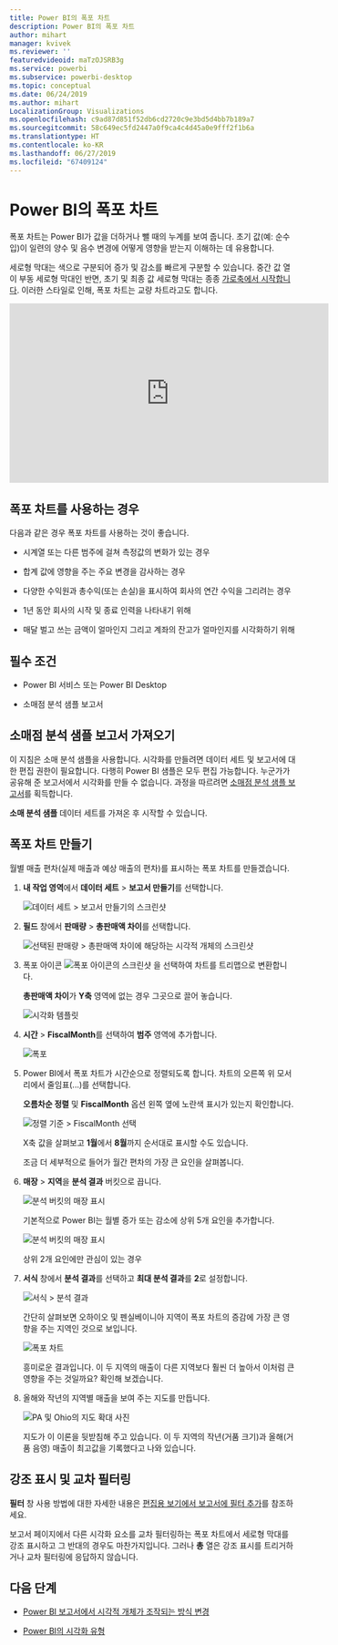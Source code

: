 ```yaml
---
title: Power BI의 폭포 차트
description: Power BI의 폭포 차트
author: mihart
manager: kvivek
ms.reviewer: ''
featuredvideoid: maTzOJSRB3g
ms.service: powerbi
ms.subservice: powerbi-desktop
ms.topic: conceptual
ms.date: 06/24/2019
ms.author: mihart
LocalizationGroup: Visualizations
ms.openlocfilehash: c9ad87d851f52db6cd2720c9e3bd5d4bb7b189a7
ms.sourcegitcommit: 58c649ec5fd2447a0f9ca4c4d45a0e9fff2f1b6a
ms.translationtype: HT
ms.contentlocale: ko-KR
ms.lasthandoff: 06/27/2019
ms.locfileid: "67409124"
---
```

# <a name="waterfall-charts-in-power-bi"></a>Power BI의 폭포 차트

폭포 차트는 Power BI가 값을 더하거나 뺄 때의 누계를 보여 줍니다. 초기 값(예: 순수입)이 일련의 양수 및 음수 변경에 어떻게 영향을 받는지 이해하는 데 유용합니다.

세로형 막대는 색으로 구분되어 증가 및 감소를 빠르게 구분할 수 있습니다. 중간 값 열이 부동 세로형 막대인 반면, 초기 및 최종 값 세로형 막대는 종종 [가로축에서 시작합니다](https://support.office.com/article/Create-a-waterfall-chart-in-Office-2016-for-Windows-8de1ece4-ff21-4d37-acd7-546f5527f185#BKMK_Float "가로축에서 시작합니다"). 이러한 스타일로 인해, 폭포 차트는 교량 차트라고도 합니다.

<iframe width="560" height="315" src="https://www.youtube.com/embed/qKRZPBnaUXM" frameborder="0" allow="autoplay; encrypted-media" allowfullscreen></iframe>

## <a name="when-to-use-a-waterfall-chart"></a>폭포 차트를 사용하는 경우

다음과 같은 경우 폭포 차트를 사용하는 것이 좋습니다.

* 시계열 또는 다른 범주에 걸쳐 측정값의 변화가 있는 경우

* 합계 값에 영향을 주는 주요 변경을 감사하는 경우

* 다양한 수익원과 총수익(또는 손실)을 표시하여 회사의 연간 수익을 그리려는 경우

* 1년 동안 회사의 시작 및 종료 인력을 나타내기 위해

* 매달 벌고 쓰는 금액이 얼마인지 그리고 계좌의 잔고가 얼마인지를 시각화하기 위해

## <a name="prerequisites"></a>필수 조건

* Power BI 서비스 또는 Power BI Desktop

* 소매점 분석 샘플 보고서

## <a name="get-the-retail-analysis-sample-report"></a>소매점 분석 샘플 보고서 가져오기

이 지침은 소매 분석 샘플을 사용합니다. 시각화를 만들려면 데이터 세트 및 보고서에 대한 편집 권한이 필요합니다. 다행히 Power BI 샘플은 모두 편집 가능합니다. 누군가가 공유해 준 보고서에서 시각화를 만들 수 없습니다. 과정을 따르려면 [소매점 분석 샘플 보고서](../sample-datasets.md)를 획득합니다.

**소매 분석 샘플** 데이터 세트를 가져온 후 시작할 수 있습니다.

## <a name="create-a-waterfall-chart"></a>폭포 차트 만들기

월별 매출 편차(실제 매출과 예상 매출의 편차)를 표시하는 폭포 차트를 만들겠습니다.

1. **내 작업 영역**에서 **데이터 세트** > **보고서 만들기**를 선택합니다.

    ![데이터 세트 > 보고서 만들기의 스크린샷](media/power-bi-visualization-waterfall-charts/power-bi-create-a-report.png)

1. **필드** 창에서 **판매량** > **총판매액 차이**를 선택합니다.

   ![선택된 판매량 > 총판매액 차이에 해당하는 시각적 개체의 스크린샷](media/power-bi-visualization-waterfall-charts/power-bi-first-value.png)

1. 폭포 아이콘 ![폭포 아이콘의 스크린샷](media/power-bi-visualization-waterfall-charts/power-bi-waterfall-icon.png) 을 선택하여 차트를 트리맵으로 변환합니다.

    **총판매액 차이**가 **Y축** 영역에 없는 경우 그곳으로 끌어 놓습니다.

    ![시각화 템플릿](media/power-bi-visualization-waterfall-charts/convertwaterfall.png)

1. **시간** > **FiscalMonth**를 선택하여 **범주** 영역에 추가합니다.

    ![폭포](media/power-bi-visualization-waterfall-charts/power-bi-waterfall.png)

1. Power BI에서 폭포 차트가 시간순으로 정렬되도록 합니다. 차트의 오른쪽 위 모서리에서 줄임표(...)를 선택합니다.

    **오름차순 정렬** 및 **FiscalMonth** 옵션 왼쪽 옆에 노란색 표시가 있는지 확인합니다.

    ![정렬 기준 > FiscalMonth 선택](media/power-bi-visualization-waterfall-charts/power-bi-sort-by.png)

    X축 값을 살펴보고 **1월**에서 **8월**까지 순서대로 표시할 수도 있습니다.

    조금 더 세부적으로 들어가 월간 편차의 가장 큰 요인을 살펴봅니다.

1. **매장** > **지역**을 **분석 결과** 버킷으로 끕니다.

    ![분석 버킷의 매장 표시](media/power-bi-visualization-waterfall-charts/power-bi-waterfall-breakdown.png)

    기본적으로 Power BI는 월별 증가 또는 감소에 상위 5개 요인을 추가합니다.

    ![분석 버킷의 매장 표시](media/power-bi-visualization-waterfall-charts/power-bi-waterfall-breakdown-initial.png)

    상위 2개 요인에만 관심이 있는 경우

1. **서식** 창에서 **분석 결과**를 선택하고 **최대 분석 결과**를 **2**로 설정합니다.

    ![서식 > 분석 결과](media/power-bi-visualization-waterfall-charts/power-bi-waterfall-breakdown-maximum.png)

    간단히 살펴보면 오하이오 및 펜실베이니아 지역이 폭포 차트의 증감에 가장 큰 영향을 주는 지역인 것으로 보입니다.

    ![폭포 차트](media/power-bi-visualization-waterfall-charts/power-bi-waterfall-axis.png)

    흥미로운 결과입니다. 이 두 지역의 매출이 다른 지역보다 훨씬 더 높아서 이처럼 큰 영향을 주는 것일까요? 확인해 보겠습니다.

1. 올해와 작년의 지역별 매출을 보여 주는 지도를 만듭니다.

    ![PA 및 Ohio의 지도 확대 사진](media/power-bi-visualization-waterfall-charts/power-bi-map.png)

    지도가 이 이론을 뒷받침해 주고 있습니다. 이 두 지역의 작년(거품 크기)과 올해(거품 음영) 매출이 최고값을 기록했다고 나와 있습니다.

## <a name="highlighting-and-cross-filtering"></a>강조 표시 및 교차 필터링

**필터** 창 사용 방법에 대한 자세한 내용은 [편집용 보기에서 보고서에 필터 추가](../power-bi-report-add-filter.md)를 참조하세요.

보고서 페이지에서 다른 시각화 요소를 교차 필터링하는 폭포 차트에서 세로형 막대를 강조 표시하고 그 반대의 경우도 마찬가지입니다. 그러나 **총** 열은 강조 표시를 트리거하거나 교차 필터링에 응답하지 않습니다.

## <a name="next-steps"></a>다음 단계

* [Power BI 보고서에서 시각적 개체가 조작되는 방식 변경](../service-reports-visual-interactions.md)

* [Power BI의 시각화 유형](power-bi-visualization-types-for-reports-and-q-and-a.md)
